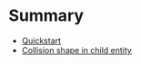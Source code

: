 # Summary

- [Quickstart](quickstart.md)
- [Collision shape in child entity](collision_shapes_in_child_entity.md)
